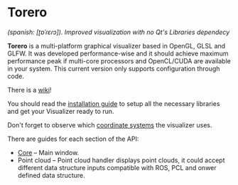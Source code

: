 
# Torero
*(spanish: \[ʈɒˈɾɛɾɔ\]). Improved visualization with no Qt's Libraries dependecy*

**Torero** is a multi-platform graphical visualizer based in OpenGL, GLSL and GLFW. It was developed performance-wise and it should achieve maximum performance peak if multi-core processors and OpenCL/CUDA are available in your system. This current version only supports configuration through code.

There is a [wiki](https://github.com/DroidDrive/torero/wiki)!

You should read the [installation guide](https://github.com/DroidDrive/torero/wiki/1-Installation-guide) to setup all the necessary libraries and get your Visualizer ready to run.

Don't forget to observe which [coordinate systems](https://github.com/DroidDrive/torero/wiki/2-Coordinate-systems) the visualizer uses.

There are guides for each section of the API:

  * [Core](https://github.com/DroidDrive/torero/wiki/3-Core) – Main window.
  * Point cloud – Point cloud handler displays point clouds, it could accept different data structure inputs compatible with ROS, PCL and onwer defined data structure.
